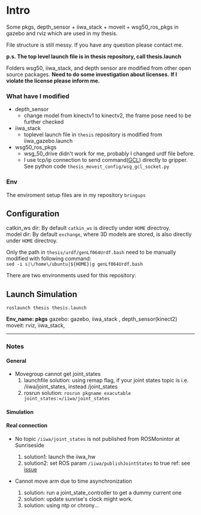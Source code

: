 # Intro

Some pkgs, depth_sensor + iiwa_stack + moveit + wsg50_ros_pkgs in gazebo and rviz which are used in my thesis.

File structure is still messy. If you have any question please contact me.

**p.s. The top level launch file is in thesis repository, call thesis.launch**

Folders wsg50, iiwa_stack, and depth sensor are modified from other open source packages.
**Need to do some investigation about licenses.**
**If I violate the license please inform me.**

### What have I modified
- depth_sensor
    - change model from kinectv1 to kinectv2, the frame pose need to be further checked
- iiwa_stack
    - toplevel launch file in `thesis` repository is modified from iiwa_gazebo.launch
- wsg50_ros_pkgs
    - wsg_50_drive didn't work for me, probably I changed urdf file before.
    - I use tcp/ip connection to send command([GCL](https://www.weiss-robotics.com/wp-content/uploads/wsg_gcl_reference_manual-4-0-0.pdf)) directly to gripper. See python code `thesis_moveit_config/wsg_gcl_socket.py`


### Env
The enviroment setup files are in my repository `bringups`

## Configuration
catkin_ws dir: By default `catkin_ws` is directly under `HOME` directroy.  
model dir: By default `exchange`, where 3D models are stored, is also directly under `HOME` directroy.  

Only the path in `thesis/urdf/genLf064Urdf.bash` need to be manually modified with following command:  
`sed -i s|\/home\/ubuntu|${HOME}|g genLf064Urdf.bash`

There are two environments used for this repository:

## Launch Simulation
`roslaunch thesis thesis.launch`

**Env_name: pkgs**
gazebo: gazebo, iiwa_stack , depth_sensor(kinect2)
moveit: rviz, iiwa_stack, 

---
### Notes

#### General

- Movegroup cannot get joint_states
    1. launchfile solution: using remap flag, if your joint states topic is i.e. /iiwa/joint_states, instead /joint_states
    2. rosrun solution: `rosrun pkgname exacutable joint_states:=/iiwa/joint_states`

#### Simulation

#### Real connection

- No topic `/iiwa/joint_states` is not published from ROSMonintor at Sunriseside
    1. solution1: launch the iiwa_hw
    2. solution2: set ROS param `/iiwa/publishJointStates` to true
    ref: see [issue](https://github.com/IFL-CAMP/iiwa_stack/issues/39)

- Cannot move arm due to time asynchronization
    1. solution: run a joint_state_controller to get a dummy current one
    2. solution: update sunrise's clock might work.
    3. solution: using ntp or chrony...

